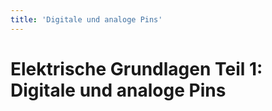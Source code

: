 ```yaml
---
title: 'Digitale und analoge Pins'
---
```


# Elektrische Grundlagen Teil 1: Digitale und analoge Pins

